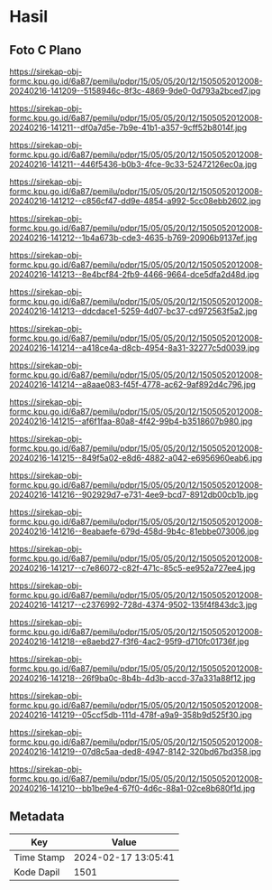 # Hasil

## Foto C Plano

https://sirekap-obj-formc.kpu.go.id/6a87/pemilu/pdpr/15/05/05/20/12/1505052012008-20240216-141209--5158946c-8f3c-4869-9de0-0d793a2bced7.jpg

https://sirekap-obj-formc.kpu.go.id/6a87/pemilu/pdpr/15/05/05/20/12/1505052012008-20240216-141211--df0a7d5e-7b9e-41b1-a357-9cff52b8014f.jpg

https://sirekap-obj-formc.kpu.go.id/6a87/pemilu/pdpr/15/05/05/20/12/1505052012008-20240216-141211--446f5436-b0b3-4fce-9c33-52472126ec0a.jpg

https://sirekap-obj-formc.kpu.go.id/6a87/pemilu/pdpr/15/05/05/20/12/1505052012008-20240216-141212--c856cf47-dd9e-4854-a992-5cc08ebb2602.jpg

https://sirekap-obj-formc.kpu.go.id/6a87/pemilu/pdpr/15/05/05/20/12/1505052012008-20240216-141212--1b4a673b-cde3-4635-b769-20906b9137ef.jpg

https://sirekap-obj-formc.kpu.go.id/6a87/pemilu/pdpr/15/05/05/20/12/1505052012008-20240216-141213--8e4bcf84-2fb9-4466-9664-dce5dfa2d48d.jpg

https://sirekap-obj-formc.kpu.go.id/6a87/pemilu/pdpr/15/05/05/20/12/1505052012008-20240216-141213--ddcdace1-5259-4d07-bc37-cd972563f5a2.jpg

https://sirekap-obj-formc.kpu.go.id/6a87/pemilu/pdpr/15/05/05/20/12/1505052012008-20240216-141214--a418ce4a-d8cb-4954-8a31-32277c5d0039.jpg

https://sirekap-obj-formc.kpu.go.id/6a87/pemilu/pdpr/15/05/05/20/12/1505052012008-20240216-141214--a8aae083-f45f-4778-ac62-9af892d4c796.jpg

https://sirekap-obj-formc.kpu.go.id/6a87/pemilu/pdpr/15/05/05/20/12/1505052012008-20240216-141215--af6f1faa-80a8-4f42-99b4-b3518607b980.jpg

https://sirekap-obj-formc.kpu.go.id/6a87/pemilu/pdpr/15/05/05/20/12/1505052012008-20240216-141215--849f5a02-e8d6-4882-a042-e6956960eab6.jpg

https://sirekap-obj-formc.kpu.go.id/6a87/pemilu/pdpr/15/05/05/20/12/1505052012008-20240216-141216--902929d7-e731-4ee9-bcd7-8912db00cb1b.jpg

https://sirekap-obj-formc.kpu.go.id/6a87/pemilu/pdpr/15/05/05/20/12/1505052012008-20240216-141216--8eabaefe-679d-458d-9b4c-81ebbe073006.jpg

https://sirekap-obj-formc.kpu.go.id/6a87/pemilu/pdpr/15/05/05/20/12/1505052012008-20240216-141217--c7e86072-c82f-471c-85c5-ee952a727ee4.jpg

https://sirekap-obj-formc.kpu.go.id/6a87/pemilu/pdpr/15/05/05/20/12/1505052012008-20240216-141217--c2376992-728d-4374-9502-135f4f843dc3.jpg

https://sirekap-obj-formc.kpu.go.id/6a87/pemilu/pdpr/15/05/05/20/12/1505052012008-20240216-141218--e8aebd27-f3f6-4ac2-95f9-d710fc01736f.jpg

https://sirekap-obj-formc.kpu.go.id/6a87/pemilu/pdpr/15/05/05/20/12/1505052012008-20240216-141218--26f9ba0c-8b4b-4d3b-accd-37a331a88f12.jpg

https://sirekap-obj-formc.kpu.go.id/6a87/pemilu/pdpr/15/05/05/20/12/1505052012008-20240216-141219--05ccf5db-111d-478f-a9a9-358b9d525f30.jpg

https://sirekap-obj-formc.kpu.go.id/6a87/pemilu/pdpr/15/05/05/20/12/1505052012008-20240216-141219--07d8c5aa-ded8-4947-8142-320bd67bd358.jpg

https://sirekap-obj-formc.kpu.go.id/6a87/pemilu/pdpr/15/05/05/20/12/1505052012008-20240216-141210--bb1be9e4-67f0-4d6c-88a1-02ce8b680f1d.jpg


## Metadata

| Key        | Value               |
| ---------- | ------------------- |
| Time Stamp | 2024-02-17 13:05:41 |
| Kode Dapil | 1501                |



